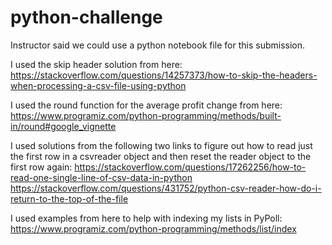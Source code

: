 # python-challenge

Instructor said we could use a python notebook file for this submission.

I used the skip header solution from here:
https://stackoverflow.com/questions/14257373/how-to-skip-the-headers-when-processing-a-csv-file-using-python

I used the round function for the average profit change from here:
https://www.programiz.com/python-programming/methods/built-in/round#google_vignette

I used solutions from the following two links to figure out how to read just the first row in a csvreader object and then reset the reader object to the first row again:
https://stackoverflow.com/questions/17262256/how-to-read-one-single-line-of-csv-data-in-python
https://stackoverflow.com/questions/431752/python-csv-reader-how-do-i-return-to-the-top-of-the-file

I used examples from here to help with indexing my lists in PyPoll:
https://www.programiz.com/python-programming/methods/list/index